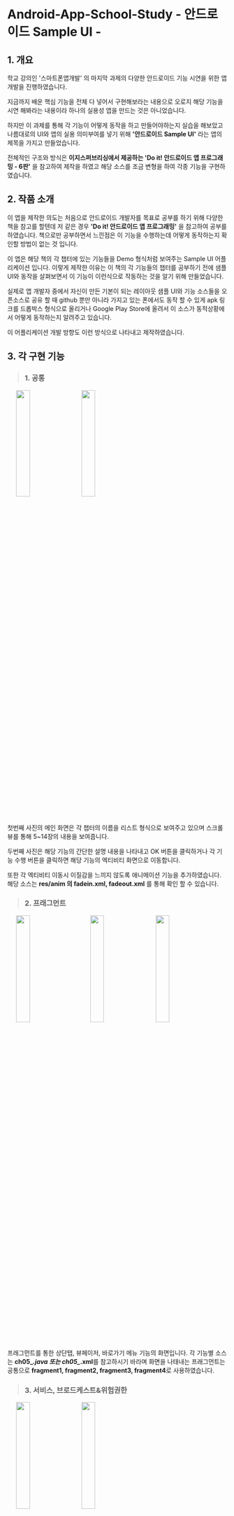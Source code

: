 # Android-App-School-Study - 안드로이드 Sample UI -
## 1. 개요
학교 강의인 '스마트폰앱개발' 의 마지막 과제의 다양한 안드로이드 기능 시연을 위한 앱개발을 진행하였습니다.

지금까지 배운 핵심 기능을 전체 다 넣어서 구현해보라는 내용으로 오로지 해당 기능을 시연 해봐라는 내용이라 하나의 실용성 앱을 만드는 것은 아니었습니다.

하지만 이 과제를 통해 각 기능이 어떻게 동작을 하고 만들어야하는지 실습을 해보았고 나름대로의 UI와 앱의 실용 의미부여를 넣기 위해 
**'안드로이드 Sample UI'** 라는 앱의 제목을 가지고 만들었습니다.

전체적인 구조와 방식은 **이지스퍼브리싱에서 제공하는 'Do it! 안드로이드 앱 프로그래밍 - 6판'** 을 참고하여 제작을 하였고 해당 소스를 조금 변형을 하여 각종 기능을 구현하였습니다.

## 2. 작품 소개
이 앱을 제작한 의도는 처음으로 안드로이드 개발자를 목표로 공부를 하기 위해 다양한 책을 참고를 할텐데 저 같은 경우 **'Do it! 안드로이드 앱 프로그래밍'** 을 참고하여 공부를 하였습니다. 책으로만 공부하면서 느낀점은 이 기능을 수행하는데 어떻게 동작하는지 확인할 방법이 없는 것 입니다.

이 앱은 해당 책의 각 챕터에 있는 기능들을 Demo 형식처럼 보여주는 Sample UI 어플리케이션 입니다. 이렇게 제작한 이유는 이 책의 각 기능들의 챕터를 공부하기 전에 샘플 UI와 동작을 살펴보면서 이 기능이 이런식으로 작동하는 것을 알기 위해 만들었습니다.

실제로 앱 개발자 중에서 자신이 만든 기본이 되는 레이아웃 샘플 UI와 기능 소스들을 오픈소스로 공유 할 때 github 뿐만 아니라 가지고 있는 폰에서도 동작 할 수 있게 apk 링크를 드롭박스 형식으로 올리거나 Google Play Store에 올려서 이 소스가 동적상황에서 어떻게 동작하는지 알려주고 있습니다.

이 어플리케이션 개발 방향도 이런 방식으로 나타내고 제작하였습니다.

## 3. 각 구현 기능
> ### 1. 공통
<div>
<img width="25%" src="https://user-images.githubusercontent.com/41635289/71794081-35390600-3083-11ea-88ff-ef0083842439.jpg" hspace=20>
<img width="25%" src="https://user-images.githubusercontent.com/41635289/71794189-b98b8900-3083-11ea-987d-94947459a08d.jpg">
</div>

첫번째 사진의 메인 화면은 각 챕터의 이름을 리스트 형식으로 보여주고 있으며 스크롤 뷰를 통해 5~14장의 내용을 보여줍니다.

두번째 사진은 해당 기능의 간단한 설명 내용을 나타내고 OK 버튼을 클릭하거나 각 기능 수행 버튼을 클릭하면 해당 기능의 엑티비티 화면으로 이동합니다.

또한 각 엑티비티 이동시 이질감을 느끼지 않도록 애니메이션 기능을 추가하였습니다. 해당 소스는 **res/anim 의 fadein.xml, fadeout.xml** 를 통해 확인 할 수 있습니다.

> ### 2. 프래그먼트
<div>
  <img width="25%" src="https://user-images.githubusercontent.com/41635289/71795929-cdd38400-308b-11ea-9ff7-70f2af7f0b1d.jpg" hspace=20>
  <img width="25%" src="https://user-images.githubusercontent.com/41635289/71795931-cf9d4780-308b-11ea-8b99-99d98abc9749.jpg" hspace=20>
  <img width="25%" src="https://user-images.githubusercontent.com/41635289/71795934-d1ffa180-308b-11ea-9262-c71916920338.jpg">
</div>

  프래그먼트를 통한 상단탭, 뷰페이저, 바로가기 메뉴 기능의 화면입니다. 각 기능별 소스는 **ch05_*.java 또는 ch05_*.xml**를 참고하시기 바라며 화면을 나태내는 프래그먼트는 공통으로 **fragment1, fragment2, fragment3, fragment4**로 사용하였습니다.

> ### 3. 서비스, 브로드케스트&위험권한
<div>
  <img width="25%" src="https://user-images.githubusercontent.com/41635289/71796155-c1036000-308c-11ea-945a-f2def391203d.jpg" hspace=20>
  <img width="25%" src="https://user-images.githubusercontent.com/41635289/71796156-c2348d00-308c-11ea-91e3-f9d172213d01.jpg">
</div>

안드로이드의 핵심 기능의 서비스와 위험권한 부여 관련 기능입니다. 전체적인 틀은 **프래그먼트의 바로가기 메뉴** 형식으로 만들었으며 바로가기 메뉴를 클릭 시 두 개의 메뉴인 **서비스, 브로드케스트&위험권한** 이 나옵니다.

서비스의 경우 MusicService.java에서 안드로이드 Service를 상속해 MediaPlayer의 기능을 불러와 재생 버튼을 클릭하면 **res/raw**에 있는 mp3 파일이 재생하게 됩니다.

브로드케스트,위험권한은 SMS를 수신하여 내용을 나타내는 방식으로 구현하였습니다. SMS 수신을 위해 **AndroidManifest.xml**에서 SMS 퍼미션을 부여하였고 브로드케스트 단위에서 SMS를 수신시 onReceive를 실행하게 되며 각 EditText에 수신한 SMS 내용을 보여줍니다.

각 기능별 소스는 **ch06_*.j 또는 ch06_*.xml**를 참고하시기 바랍니다.

> ### 4. 선택위젯 - 스피너뷰
<div>
  <img width="25%" src="https://user-images.githubusercontent.com/41635289/71796612-43405400-308e-11ea-8ba1-492aaecce393.jpg">
</div>

스피너뷰를 나타내는 화면으로 버튼 클릭시 리스트별로 이미지를 선택하는 선택위젯이 나타나고 각 이미지 클릭 시 뷰에 나타나는 이미지가 바뀝니다.

각 기능별 소스는 **ch07_*.java 또는 ch07_*.xml**를 참고하시기 바랍니다.

> ### 5. 데이터베이스
<div>
  <img width="25%" src="https://user-images.githubusercontent.com/41635289/71796773-bc3fab80-308e-11ea-833f-992f6e030756.jpg">
</div>

안드로이드 내에 있는 SQLite 기능을 불러와 데이터베이스를 작동하는 내용입니다.

소스 내에 SQL DDL, DML 문을 넣어 추가, 변경, 삭제, 조회 기능을 실행하게 만들었습니다.

각 기능별 소스는 **ch11_*.java 또는 ch11_*.xml**를 참고하시기 바랍니다.

> ### 6. 그래픽
<div>
  <img width="25%" src="https://user-images.githubusercontent.com/41635289/71796909-61f31a80-308f-11ea-8be0-2aed1790cb34.jpg" hspace=20>
  <img width="25%" src="https://user-images.githubusercontent.com/41635289/71796910-63bcde00-308f-11ea-8993-226d88be3b7c.jpg" hspace=20>
  <img width="25%" src="https://user-images.githubusercontent.com/41635289/71796914-661f3800-308f-11ea-9707-d5e57b02939d.jpg">
</div>

그래픽 툴을 사용해 화면상의 그림을 그리는 간단한 그림판 기능 입니다.

선의 색상 변경은 외부 라이브러리인 **Ambilwarna Color Picker** 를 사용하여 위의 그림 버튼 클릭 시 다이얼로그 형식으로 색상을 변경 할 수 있습니다.

선의 굵기 변경도 그림 버튼 클릭 시 다이얼로그 형식으로 해당 값을 입력 해 변경 할 수 있습니다.

각 기능별 소스는 **ch12_*.java 또는 ch12_*.xml**를 참고하시기 바랍니다.

> ### 7. 멀티미디어
<div>
  <img width="25%" src="https://user-images.githubusercontent.com/41635289/71797104-112ff180-3090-11ea-8332-3362fec19f44.jpg" hspace=20>
  <img width="25%" src="https://user-images.githubusercontent.com/41635289/71797110-15f4a580-3090-11ea-9ce0-720fa47f1292.jpg" hspace=20>
  <img width="25%" src="https://user-images.githubusercontent.com/41635289/71797111-1725d280-3090-11ea-9fcd-17296b998391.jpg">
</div>

<div>
  <img width="25%" src="https://user-images.githubusercontent.com/41635289/71797113-18ef9600-3090-11ea-8e8f-3a26cea0f49e.jpg" hspace=20>
  <img width="25%" src="https://user-images.githubusercontent.com/41635289/71797123-1f7e0d80-3090-11ea-82c3-0a41d5bf448d.jpg">
</div>

멀티미디어는 카메라, 음악, 동영상, 유튜브 동영상 기능을 구현하였고, 프래그먼트 형식의 바로가기 메뉴의 전체적인 틀을 만들어 작성하였습니다.

각 기능의 경우 SDK 버전을 29로 타겟팅한 경우 범위지정소를 정해야하는 규칙이 있기 때문에 scoped storage의 내용을 참고 하였습니다.

하지만 카메라 기능의 경우 사진의 저장소를 경로를 지정하는 방식이기 때문에 안드로이드 10의 경우 이미지가 불러오지 않은 이슈가 있습니다.

이는 scoped storage에서 **requestLegacyExternalStorage** 를 AndroidManifest.xml에서 넣어줌으로써 해결이 되었습니다.

유튜브 동영상은 구글에서 제공하는 YoutubeAndroidPlayerApi.jar를 사용하였으며 해당 기능에서는 위에는 Youtube 영상이 밑은 애플 기기의 스팩을 나타내는 웹페이지로 보여주는 웹뷰를 사용하였습니다.

각 기능별 소스는 **ch13_*.java 또는 ch13_*.xml**를 참고하시기 바랍니다.

> ### 8. 지도

구글 맵스와 지오코딩을 이용해 지도를 표시하고 위의 EditText 내용에 해당 주소를 입력해 검색을 누르면 해당 위치를 마크로 표시해 주소의 내용을 표시해줍니다.

각 기능별 소스는 **ch14_*.java 또는 ch14_*.xml**를 참고하시기 바랍니다.

## 4. 참고 문헌 및 링크
1. 공통
* 참고 문헌 : Do it! 안드로이드 앱 프로그래밍 6판 - 이지스퍼브리싱 (정재곤 저)
* 전체 참고 소스 : https://github.com/mike-jung/DoItAndroid
* 구글 안드로이드 공식 문서 : https://developer.android.com/docs
* 화면전환 애니메이션 : https://boheeee.tistory.com/14
* 인트로 화면 : https://basicto.tistory.com/629
* 아이콘 이미지 : https://www.freepik.com/

2. 서비스
* 음악 서비스 기능 : http://bitly.kr/0uC1Je6
* SMS 위험 권한 : https://hongku.tistory.com/209

3. 그래픽
* 그림판 구현 : https://honeyinfo7.tistory.com/33
* ColorPicker : https://github.com/yukuku/ambilwarna

4. 음악
* 음악 미디어 플레이어 : https://bitsoul.tistory.com/28

5. 유튜브 동영상
* 애플 기기 이미지 및 웹사이트 : https://www.apple.com/
                               https://www.youtube.com/user/Apple

6. 지도
* 검색 기능 추가 : https://blog.naver.com/qbxlvnf11/221183308547
